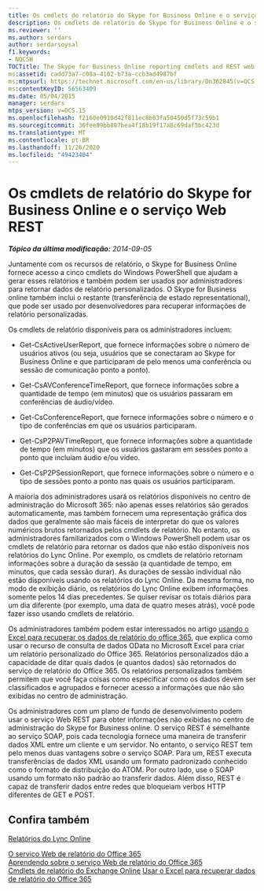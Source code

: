 ```yaml
---
title: Os cmdlets de relatório do Skype for Business Online e o serviço Web REST
description: Os cmdlets de relatório do Skype for Business Online e o serviço Web REST.
ms.reviewer: ''
ms.author: serdars
author: serdarsoysal
f1.keywords:
- NOCSH
TOCTitle: The Skype for Business Online reporting cmdlets and REST web service
ms:assetid: cadd73a7-c08a-4102-b73a-ccb3ad4987bf
ms:mtpsurl: https://technet.microsoft.com/en-us/library/Dn362845(v=OCS.15)
ms:contentKeyID: 56563409
ms.date: 05/04/2015
manager: serdars
mtps_version: v=OCS.15
ms.openlocfilehash: f2160e0910d42f811ec8b03fa50450d5f73c59b1
ms.sourcegitcommit: 36fee89bb887bea4f18b19f17a8c69daf5bc423d
ms.translationtype: MT
ms.contentlocale: pt-BR
ms.lasthandoff: 11/26/2020
ms.locfileid: "49423404"
---
```

# <a name="the-skype-for-business-online-reporting-cmdlets-and-rest-web-service"></a>Os cmdlets de relatório do Skype for Business Online e o serviço Web REST

<div data-xmlns="http://www.w3.org/1999/xhtml">

<div class="topic" data-xmlns="http://www.w3.org/1999/xhtml" data-msxsl="urn:schemas-microsoft-com:xslt" data-cs="https://msdn.microsoft.com/">

<div data-asp="https://msdn2.microsoft.com/asp">



</div>

<div id="mainSection">

<div id="mainBody">

<span> </span>

_**Tópico da última modificação:** 2014-09-05_

Juntamente com os recursos de relatório, o Skype for Business Online fornece acesso a cinco cmdlets do Windows PowerShell que ajudam a gerar esses relatórios e também podem ser usados por administradores para retornar dados de relatório personalizados. O Skype for Business online também inclui o restante (transferência de estado representational), que pode ser usado por desenvolvedores para recuperar informações de relatório personalizadas.

Os cmdlets de relatório disponíveis para os administradores incluem:

  - Get-CsActiveUserReport, que fornece informações sobre o número de usuários ativos (ou seja, usuários que se conectaram ao Skype for Business Online e que participaram de pelo menos uma conferência ou sessão de comunicação ponto a ponto).

  - Get-CsAVConferenceTimeReport, que fornece informações sobre a quantidade de tempo (em minutos) que os usuários passaram em conferências de áudio/vídeo.

  - Get-CsConferenceReport, que fornece informações sobre o número e o tipo de conferências em que os usuários participaram.

  - Get-CsP2PAVTimeReport, que fornece informações sobre a quantidade de tempo (em minutos) que os usuários gastaram em sessões ponto a ponto que incluíam áudio e/ou vídeo.

  - Get-CsP2PSessionReport, que fornece informações sobre o número e o tipo de sessões ponto a ponto nas quais os usuários participaram.

A maioria dos administradores usará os relatórios disponíveis no centro de administração do Microsoft 365: não apenas esses relatórios são gerados automaticamente, mas também fornecem uma representação gráfica dos dados que geralmente são mais fáceis de interpretar do que os valores numéricos brutos retornados pelos cmdlets de relatório. No entanto, os administradores familiarizados com o Windows PowerShell podem usar os cmdlets de relatório para retornar os dados que não estão disponíveis nos relatórios do Lync Online. Por exemplo, os cmdlets de relatório retornam informações sobre a duração da sessão (a quantidade de tempo, em minutos, que cada sessão durar). As durações de sessão individual não estão disponíveis usando os relatórios do Lync Online. Da mesma forma, no modo de exibição diário, os relatórios do Lync Online exibem informações somente pelos 14 dias precedentes. Se quiser revisar os totais diários para um dia diferente (por exemplo, uma data de quatro meses atrás), você pode fazer isso usando cmdlets de relatório.

Os administradores também podem estar interessados no artigo [usando o Excel para recuperar os dados de relatório do office 365](https://msdn.microsoft.com/library/dn781442.aspx), que explica como usar o recurso de consulta de dados OData no Microsoft Excel para criar um relatório personalizado do Office 365. Relatórios personalizados dão a capacidade de ditar quais dados (e quantos dados) são retornados do serviço de relatório do Office 365. Os relatórios personalizados também permitem que você faça coisas como especificar como os dados devem ser classificados e agrupados e fornecer acesso a informações que não são exibidas no centro de administração.

Os administradores com um plano de fundo de desenvolvimento podem usar o serviço Web REST para obter informações não exibidas no centro de administração do Skype for Business online. O serviço REST é semelhante ao serviço SOAP, pois cada tecnologia fornece uma maneira de transferir dados XML entre um cliente e um servidor. No entanto, o serviço REST tem pelo menos duas vantagens sobre o serviço SOAP. Para um, REST executa transferências de dados XML usando um formato padronizado conhecido como o formato de distribuição do ATOM. Por outro lado, use o SOAP usando um formato não padrão ao transferir dados. Além disso, REST é capaz de transferir dados entre redes que bloqueiam verbos HTTP diferentes de GET e POST.

<div>

## <a name="see-also"></a>Confira também


[Relatórios do Lync Online](https://technet.microsoft.com/library/dn362827\(v=ocs.15\))  


[O serviço Web de relatório do Office 365](https://msdn.microsoft.com/library/office/jj984325.aspx)  
[Aprendendo sobre o serviço Web de relatório do Office 365](https://msdn.microsoft.com/library/office/jj984321.aspx)  
[Cmdlets de relatório do Exchange Online](https://technet.microsoft.com/library/jj200780\(v=exchg.150\).aspx)  
[Usar o Excel para recuperar dados de relatório do Office 365](https://msdn.microsoft.com/library/dn781442.aspx)  
  

</div>

</div>

<span> </span>

</div>

</div>

</div>

